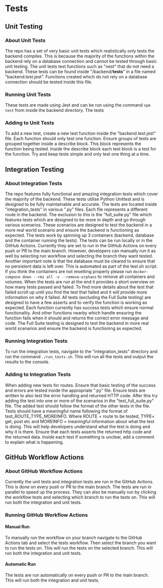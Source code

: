 # Tests

## Unit Testing

### About Unit Tests

The repo has a set of very basic unit tests which realistically only tests the backend compiles. This is because the majority of the functions within the backend rely on a database connection and cannot be tested through basic unit testing. The unit tests test functions such as "nest" that do not need a backend. These tests can be found inside "/backend/__tests__" in a file named "backend.test.jest". Functions created which do not rely on a database connection should be tested inside this file.

### Running Unit Tests

These tests are made using Jest and can be run using the command `npm test` from inside the backend directory. The tests

### Adding to Unit Tests

To add a new test, create a new test function inside the "backend.test.jest" file. Each function should only test one function. Ensure groups of tests are grouped together inside a describe block. This block represents the function being tested. Inside the describe block each test block is a test for the function. Try and keep tests simple and only test one thing at a time.

## Integration Testing

### About Integration Tests

The repo features fully functional and amazing integration tests which cover the majority of the backend. These tests utilise Python Unittest and is designed to be fully maintainable and accurate. The tests are located inside "integration_tests" in various ".py" files. Each file represents a different route in the backend. The exclusion to this is the "full_suite.py" file which features tests which are designed to be more in depth and go through various scenarios. These scenarios are designed to test the backend in a more real world scenario and ensure the backend is functioning as expected. The tests work by spinning up 3 containers (backend, database and the container running the tests). The tests can be run locally or in the GitHub Actions. Currently they are set to run in the GitHub Actions on every push or PR to the main branch. However, developers can manually run it as well by selecting run workflow and selecting the branch they want tested. Another important note is that the database must be cleared to ensure that no persistent data is left over. This is automated as part of the test.sh script. If you think the containers are not resetting properly please run ```docker-compose down --rmi all -v --remove-orphans``` to remove all containers and volumes. When the tests are run at the end it provides a short overview on how many tests passed and failed. To find more details about the test that failed scroll up until you find the test that failed and it will provide more information on why it failed. All tests (excluding the Full Suite testing) are designed to have a few asserts and to verify the function is working as expected. Each function currently has success tests which ensure normal functionality. And other functions nearby which handle ensuring the function fails when it should and returns the correct error message and code. The Full Suite testing is designed to test the backend in more real world scenarios and ensure the backend is functioning as expected.

### Running Integration Tests

To run the integration tests, navigate to the "integration_tests" directory and run the command `./run_tests.sh`. This will run all the tests and output the results to the console.

### Adding to Integration Tests

When adding new tests for routes. Ensure that basic testing of the success and errors are tested inside the appropriate ".py" file. Ensure tests are written to also test the error handling and returned HTTP code. After this try adding the test into one or more of the scenarios in the "test_full_suite.py" file. The added test should follow the format of the other tests in the file. Tests should have a meaningful name following the format of test_ROUTE_TYPE_MOREINFO. Where ROUTE = route to be tested, TYPE= get, post  etc and MOREINFO = meaningful information about what the test is doing. This will help developers understand what the test is doing and why it is there. Ensure that each tests asserts the returned http code and the returned data. Inside each test if something is unclear, add a comment to explain what is happening.

## GitHub Workflow Actions

### About GitHub Workflow Actions

Currently the unit tests and integration tests are run in the GitHub Actions. This is done on every push or PR to the main branch. The tests are run in parallel to speed up the process. They can also be manually run by clicking the workflow tests and selecting which branch to run the tests on. This will run both the integration and unit tests.

### Running GitHub Workflow Actions

#### Manual Run

To manually run the workflow on your branch navigate to the GitHub Actions tab and select the tests workflow. Then select the branch you want to run the tests on. This will run the tests on the selected branch. This will run both the integration and unit tests.

#### Automatic Run

The tests are run automatically on every push or PR to the main branch. This will run both the integration and unit tests.
